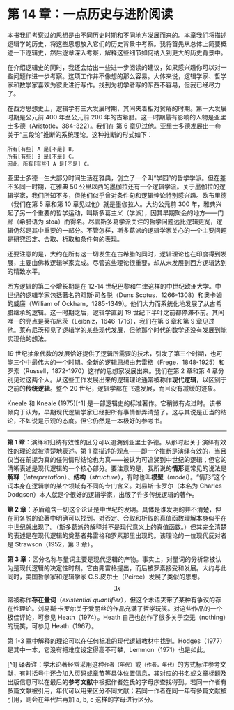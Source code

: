 # 第 14 章：一点历史与进阶阅读

本书我们考察过的思想是由不同历史时期和不同地方发展而来的。本章我们将描述逻辑学的历史，将这些思想放入它们的历史背景中考察。我将首先从总体上简要概述一下逻辑史，然后逐章深入考察，解释这些细节如何纳入到更大的历史背景中。

在介绍逻辑史的同时，我还会给出一些进一步阅读的建议，如果感兴趣你可以对一些问题作进一步考察。这项工作并不像想的那么容易。大体来说，逻辑学家、哲学家和数学家喜欢为彼此进行写作。找到为初学者写的东西不容易，但我已经尽力了。

在西方思想史上，逻辑学有三大发展时期，其间夹着相对贫瘠的时期。第一大发展时期是公元前 400 年至公元前 200 年的古希腊。这一时期最有影响的人物是亚里士多德（Aristotle，384-322）。我们在 第 6 章见过他。亚里士多德发展出一套关于“三段论”推断的系统理论。这种推断的形式如下：

    所有[有些] A 是[不是] B。
    所有[有些] B 是[不是] C。
    因此，所有[有些] A 是[不是] C。
    
亚里士多德一生大部分时间生活在雅典，创立了一个叫“学园”的哲学学派。但在差不多同一时期，在雅典 50 公里以西的墨伽拉还有一个逻辑学派。关于墨伽拉的逻辑学家，我们所知不多，但他们似乎曾对条件句和逻辑悖论特别感兴趣。欧布里德（我们在第 5 章和第 10 章见过他）就是墨伽拉人。大约公元前 300 年，雅典兴起了另一个重要的哲学运动，叫斯多葛主义（学派），因其早期聚会的地方——门廊（希腊语为 stoa）而得名。尽管斯多葛学派关注的哲学问题远比逻辑更宽，逻辑仍然是其中重要的一部分。不管怎样，斯多葛派的逻辑学家关心的一个主要问题是研究否定、合取、析取和条件句的表现。

还要注意的是，大约在所有这一切发生在古希腊的同时，逻辑理论也在印度得到发展，主要由佛教逻辑学家完成。尽管这些理论很重要，却从未发展到西方逻辑达到的精致水平。

西方逻辑的第二个增长期是在 12-14 世纪巴黎和牛津这样的中世纪欧洲大学。中世纪的逻辑学家包括著名的邓斯·司各脱（Duns Scotus，1266-1308）和奥卡姆的威廉（William of Ockham，1285-1349)。他们大力而系统化地发展了从古希腊继承的逻辑。这一时期之后，逻辑学直到 19 世纪下半叶之前都停滞不前。其间唯一的亮点是莱布尼茨（Leibniz，1646-1716），我们在第 6 章和第 9 章见过他。莱布尼茨预见了逻辑学的某些现代发展，但他那个时代的数学还没有发展到能实现他的想法。

19 世纪抽象代数的发展恰好提供了逻辑所需要的技术，引发了第三个时期，也可能三个中最伟大的一个时期。全新的逻辑思想由弗雷格（Frege，1848-1925）和罗素（Russell，1872-1970）这样的思想家发展出来。我们在第 2 章和第 4 章分别见过这两个人。从这些工作发展出来的逻辑理论通常被称作**现代逻辑**，以区别于之前的**传统逻辑**。整个 20 世纪，逻辑学都在飞速发展，而且没有减缓的迹象。

Kneale 和 Kneale (1975)[^1] 是一部逻辑史的标准著作。它稍微有点过时。该书倾向于认为，早期现代逻辑学家已经把所有事情都弄清楚了。这与其说是正当的结论，不如说是乐观的态度。但它仍然是一本极好的参考书。

---

**第 1 章**：演绎和归纳有效性的区分可以追溯到亚里士多德。从那时起关于演绎有效性的理论就被清楚地表述。第 1 章描述的观点——即一个推断是演绎有效的，当且仅当在前提为真的任何情形结论也为真——被认为可追溯到中世纪的逻辑；但它的清晰表述是现代逻辑的一个核心部分。要注意的是，我所说的**情形**更常见的说法是**解释**（_interpretation_）、**结构**（_structure_），有时也叫**模型**（_model_）。“情形”这个词本身在逻辑学的某个领域有不同的专门含义。刘易斯·卡罗尔（本名为 Charles Dodgson）本人就是个很好的逻辑学家，出版了许多传统逻辑的著作。

**第 2 章**：矛盾蕴含一切这个论证是中世纪的发明。具体是谁发明的并不清楚，但在司各脱的论著中明确可以找到。对否定、合取和析取的真值函数理解本身似乎在中世纪就出现了。（斯多葛派的解释并不是现代意义上的真值函数。）但其完全清楚的表述是在现代逻辑的奠基者弗雷格和罗素那里出现的。该理论的一位现代反对者是 Strawson（1952，第 3 章）。

**第 3 章**：区分名称与量词主要是现代逻辑的产物。事实上，对量词的分析常被认为是现代逻辑的决定性时刻。它由弗雷格提出，而后被罗素接受和发展。大约与此同时，美国哲学家和逻辑学家 C.S.皮尔士（Peirce）发展了类似的思想。$$\exists x$$ 常被称作**存在量词**（_existential quantifier_），但这个术语夹带了某种有争议的存在性理论。刘易斯·卡罗尔关于爱丽丝的作品充满了哲学玩笑。对这些作品的一个极佳评论，可参见 Heath（1974）。Heath 自己也创作了很多关于空无（nothing）的玩笑，可参见 Heath（1967）。

第 1-3 章中解释的理论可以在任何标准的现代逻辑教材中找到。Hodges（1977）是其中一本，它没有把难度设定得高不可攀，Lemmon（1971）也是如此。

[^1] 译者注：学术论著经常采用这种`作者（年代）`或`（作者，年代）`的方式标注参考文献，有时括号中还会加入页码或章节等具体位置信息，其对应的书名或文章标题及出版信息可以在最后的**参考文献**中根据作者姓氏的字母序查找得到。若同一作者有多篇文献被引用，年代可以用来区分不同文献；若同一作者在同一年有多篇文献被引用，则会在年代后再加 a, b, c 这样的字母进行区分。






